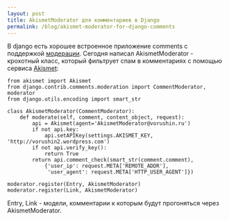 ```yaml
---
layout: post
title: AkismetModerator для комментариев в Django
permalink: /blog/akismet-moderator-for-django-comments
---
```

В django есть хорошее встроенное приложение comments с поддержкой [модерации](http://docs.djangoproject.com/en/dev/ref/contrib/comments/moderation/#ref-contrib-comments-moderation). Сегодня написал AkismetModerator - крохотный класс, который фильтрует спам в комментариях с помощью сервиса [Akismet](http://akismet.com):

    from akismet import Akismet
    from django.contrib.comments.moderation import CommentModerator, moderator
    from django.utils.encoding import smart_str

    class AkismetModerator(CommentModerator):
        def moderate(self, comment, content_object, request):
            api = Akismet(agent='AkismetModerator@vorushin.ru')
            if not api.key:
                api.setAPIKey(settings.AKISMET_KEY, 'http://vorushin2.wordpress.com')
            if not api.verify_key():
                return True
            return api.comment_check(smart_str(comment.comment), 
                {'user_ip': request.META['REMOTE_ADDR'], 
                 'user_agent': request.META['HTTP_USER_AGENT']})

    moderator.register(Entry, AkismetModerator)
    moderator.register(Link, AkismetModerator)

Entry, Link - модели, комментарии к которым будут прогоняться через AkismetModerator.